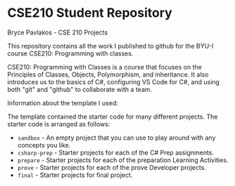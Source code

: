 # CSE210 Student Repository
Bryce Pavlakos - CSE 210 Projects

This repository contains all the work I published to github for the BYU-I course CSE210: Programming with classes. 

CSE210: Programming with Classes is a course that focuses on the Principles of Classes, Objects, Polymorphism, and inheritance. It also introduces us to the basics of C#, configuring VS Code for C#, and using both "git" and "github" to collaborate with a team.

Information about the template I used:

The template contained the starter code for many different projects. 
The starter code is arranged as follows:

* `sandbox` - An empty project that you can use to play around with any concepts you like.
* `csharp-prep` - Starter projects for each of the C# Prep assignments.
* `prepare` - Starter projects for each of the preparation Learning Activities.
* `prove` - Starter projects for each of the prove Developer projects.
* `final` - Starter projects for final project.
